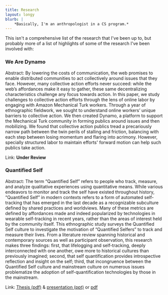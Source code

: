 ```yaml
---
title: Research
layout: longy
blurb: |
    *Basically, I'm an anthropologist in a CS program.*
---
```



This isn't a comprehensive list of the research that I've been up to, but probably more of a list of highlights of some of the research I've been involved with:

### We Are Dynamo
Abstract: By lowering the costs of communication, the web promises to enable distributed communities to act collectively around issues that they face. However, many collective action efforts never succeed: while the web’s affordances make it easy to gather, these same decentralizing characteristics challenge any focus towards action. In this paper, we study challenges to collective action efforts through the lens of online labor by engaging with Amazon Mechanical Turk workers. Through a year of ethnographic fieldwork, we sought to understand online workers’ unique barriers to collective action. We then created Dynamo, a platform to support the Mechanical Turk community in forming publics around issues and then mobilizing. We found that collective action publics tread a precariously narrow path between the twin perils of stalling and friction, balancing with each step between losing momentum and flaring into acrimony. However, specially structured labor to maintain efforts' forward motion can help such publics take action.

Link: **Under Review**

### Quantified Self
Abstract: The term “Quantified Self” refers to people who track, measure, and analyze qualitative experiences using quantitative means. While various endeavors to monitor and track the self have existed throughout history, “Quantified Self” in modern contexts refers to a form of automated self-tracking that has emerged in the last decade as a recognizable subculture defined by shared practices and worldviews. Many of these metrics are defined by affordances made and indeed popularized by technologies in wearable self-tracking in recent years, rather than the areas of interest held by the community itself. This ethnographic study surveys the Quantified Self culture to investigate the motivation of “Quantified Selfers” to track and measure their lives. From a literature review spanning historical and contemporary sources as well as participant observation, this research makes three findings: first, that lifelogging and self-tracking, deeply interconnected with one another, owe more to historical cultures than previously imagined; second, that self quantification provides introspective reflection and insight on the self; third, that incongruence between the Quantified Self culture and mainstream culture on numerous issues problematize the adoption of self-quantification technologies by those in the mainstream.

Link: [Thesis (pdf)](//www.academia.edu/8715029/Quantified_Self_Anthropology_Undergraduate_Thesis_) & [presentation (ppt)](/presentations/QS.ppt) or [pdf](/presentations/QS.pdf)